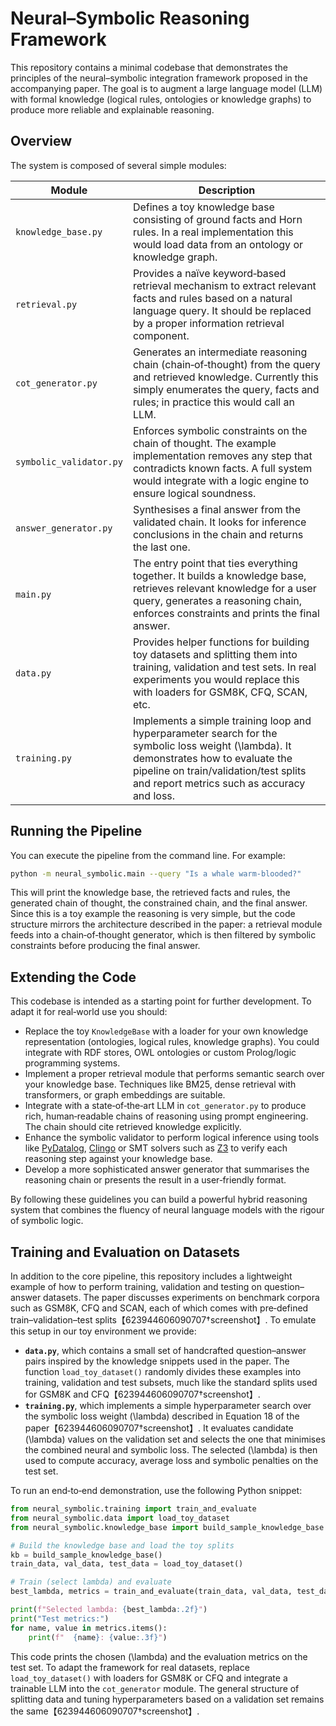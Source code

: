 # Neural–Symbolic Reasoning Framework

This repository contains a minimal codebase that demonstrates the
principles of the neural–symbolic integration framework proposed in
the accompanying paper.  The goal is to augment a large language
model (LLM) with formal knowledge (logical rules, ontologies or
knowledge graphs) to produce more reliable and explainable
reasoning.

## Overview

The system is composed of several simple modules:

| Module | Description |
|-------|-------------|
| `knowledge_base.py` | Defines a toy knowledge base consisting of ground facts and Horn rules.  In a real implementation this would load data from an ontology or knowledge graph. |
| `retrieval.py` | Provides a naïve keyword‑based retrieval mechanism to extract relevant facts and rules based on a natural language query.  It should be replaced by a proper information retrieval component. |
| `cot_generator.py` | Generates an intermediate reasoning chain (chain‑of‑thought) from the query and retrieved knowledge.  Currently this simply enumerates the query, facts and rules; in practice this would call an LLM. |
| `symbolic_validator.py` | Enforces symbolic constraints on the chain of thought.  The example implementation removes any step that contradicts known facts.  A full system would integrate with a logic engine to ensure logical soundness. |
| `answer_generator.py` | Synthesises a final answer from the validated chain.  It looks for inference conclusions in the chain and returns the last one. |
| `main.py` | The entry point that ties everything together.  It builds a knowledge base, retrieves relevant knowledge for a user query, generates a reasoning chain, enforces constraints and prints the final answer. |
| `data.py` | Provides helper functions for building toy datasets and splitting them into training, validation and test sets.  In real experiments you would replace this with loaders for GSM8K, CFQ, SCAN, etc. |
| `training.py` | Implements a simple training loop and hyperparameter search for the symbolic loss weight \(\lambda\).  It demonstrates how to evaluate the pipeline on train/validation/test splits and report metrics such as accuracy and loss. |

## Running the Pipeline

You can execute the pipeline from the command line.  For example:

```bash
python -m neural_symbolic.main --query "Is a whale warm‑blooded?"
```

This will print the knowledge base, the retrieved facts and rules,
the generated chain of thought, the constrained chain, and the final
answer.  Since this is a toy example the reasoning is very simple,
but the code structure mirrors the architecture described in the
paper: a retrieval module feeds into a chain‑of‑thought generator,
which is then filtered by symbolic constraints before producing the
final answer.

## Extending the Code

This codebase is intended as a starting point for further
development.  To adapt it for real‑world use you should:

* Replace the toy `KnowledgeBase` with a loader for your own
  knowledge representation (ontologies, logical rules, knowledge graphs).  You
  could integrate with RDF stores, OWL ontologies or custom
  Prolog/logic programming systems.
* Implement a proper retrieval module that performs semantic search
  over your knowledge base.  Techniques like BM25, dense retrieval
  with transformers, or graph embeddings are suitable.
* Integrate with a state‑of‑the‑art LLM in `cot_generator.py` to
  produce rich, human‑readable chains of reasoning using prompt
  engineering.  The chain should cite retrieved knowledge explicitly.
* Enhance the symbolic validator to perform logical inference
  using tools like [PyDatalog](https://github.com/pyDatalog/pyDatalog),
  [Clingo](https://potassco.org/clingo/) or SMT solvers such as
  [Z3](https://github.com/Z3Prover/z3) to verify each reasoning step
  against your knowledge base.
* Develop a more sophisticated answer generator that summarises the
  reasoning chain or presents the result in a user‑friendly format.

By following these guidelines you can build a powerful hybrid reasoning
system that combines the fluency of neural language models with the
rigour of symbolic logic.

## Training and Evaluation on Datasets

In addition to the core pipeline, this repository includes a
lightweight example of how to perform training, validation and testing
on question–answer datasets.  The paper discusses experiments on
benchmark corpora such as GSM8K, CFQ and SCAN, each of which comes
with pre‑defined train–validation–test splits【623944606090707†screenshot】.  To emulate this setup in
our toy environment we provide:

* **`data.py`**, which contains a small set of handcrafted
  question–answer pairs inspired by the knowledge snippets used in the
  paper.  The function `load_toy_dataset()` randomly divides these
  examples into training, validation and test subsets, much like the
  standard splits used for GSM8K and CFQ【623944606090707†screenshot】.
* **`training.py`**, which implements a simple hyperparameter search
  over the symbolic loss weight \(\lambda\) described in Equation 18
  of the paper【623944606090707†screenshot】.  It evaluates candidate \(\lambda\) values on the
  validation set and selects the one that minimises the combined
  neural and symbolic loss.  The selected \(\lambda\) is then used to
  compute accuracy, average loss and symbolic penalties on the test
  set.

To run an end‑to‑end demonstration, use the following Python snippet:

```python
from neural_symbolic.training import train_and_evaluate
from neural_symbolic.data import load_toy_dataset
from neural_symbolic.knowledge_base import build_sample_knowledge_base

# Build the knowledge base and load the toy splits
kb = build_sample_knowledge_base()
train_data, val_data, test_data = load_toy_dataset()

# Train (select lambda) and evaluate
best_lambda, metrics = train_and_evaluate(train_data, val_data, test_data, kb)

print(f"Selected lambda: {best_lambda:.2f}")
print("Test metrics:")
for name, value in metrics.items():
    print(f"  {name}: {value:.3f}")
```

This code prints the chosen \(\lambda\) and the evaluation metrics on
the test set.  To adapt the framework for real datasets, replace
`load_toy_dataset()` with loaders for GSM8K or CFQ and integrate a
trainable LLM into the `cot_generator` module.  The general structure
of splitting data and tuning hyperparameters based on a validation
set remains the same【623944606090707†screenshot】.